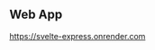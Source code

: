 <h2>Web App</h2>
<a href="https://svelte-express.onrender.com">https://svelte-express.onrender.com</a>